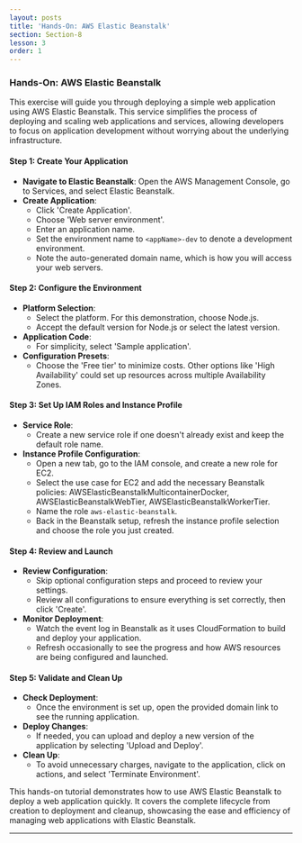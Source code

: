 ```yaml
---
layout: posts
title: 'Hands-On: AWS Elastic Beanstalk'
section: Section-8
lesson: 3
order: 1
---
```


### Hands-On: AWS Elastic Beanstalk

This exercise will guide you through deploying a simple web application using AWS Elastic Beanstalk. This service simplifies the process of deploying and scaling web applications and services, allowing developers to focus on application development without worrying about the underlying infrastructure.

<!-- pagebreak -->

#### Step 1: Create Your Application

- **Navigate to Elastic Beanstalk**: Open the AWS Management Console, go to Services, and select Elastic Beanstalk.
- **Create Application**:
  - Click 'Create Application'.
  - Choose 'Web server environment'.
  - Enter an application name.
  - Set the environment name to `<appName>-dev` to denote a development environment.
  - Note the auto-generated domain name, which is how you will access your web servers.

<!-- pagebreak -->

#### Step 2: Configure the Environment

- **Platform Selection**:
  - Select the platform. For this demonstration, choose Node.js.
  - Accept the default version for Node.js or select the latest version.
- **Application Code**:
  - For simplicity, select 'Sample application'.
- **Configuration Presets**:
  - Choose the 'Free tier' to minimize costs. Other options like 'High Availability' could set up resources across multiple Availability Zones.

<!-- pagebreak -->

#### Step 3: Set Up IAM Roles and Instance Profile

- **Service Role**:
  - Create a new service role if one doesn't already exist and keep the default role name.
- **Instance Profile Configuration**:
  - Open a new tab, go to the IAM console, and create a new role for EC2.
  - Select the use case for EC2 and add the necessary Beanstalk policies: AWSElasticBeanstalkMulticontainerDocker, AWSElasticBeanstalkWebTier, AWSElasticBeanstalkWorkerTier.
  - Name the role `aws-elastic-beanstalk`.
  - Back in the Beanstalk setup, refresh the instance profile selection and choose the role you just created.

<!-- pagebreak -->

#### Step 4: Review and Launch

- **Review Configuration**:
  - Skip optional configuration steps and proceed to review your settings.
  - Review all configurations to ensure everything is set correctly, then click 'Create'.
- **Monitor Deployment**:
  - Watch the event log in Beanstalk as it uses CloudFormation to build and deploy your application.
  - Refresh occasionally to see the progress and how AWS resources are being configured and launched.

<!-- pagebreak -->

#### Step 5: Validate and Clean Up

- **Check Deployment**:
  - Once the environment is set up, open the provided domain link to see the running application.
- **Deploy Changes**:
  - If needed, you can upload and deploy a new version of the application by selecting 'Upload and Deploy'.
- **Clean Up**:
  - To avoid unnecessary charges, navigate to the application, click on actions, and select 'Terminate Environment'.

This hands-on tutorial demonstrates how to use AWS Elastic Beanstalk to deploy a web application quickly. It covers the complete lifecycle from creation to deployment and cleanup, showcasing the ease and efficiency of managing web applications with Elastic Beanstalk.

---

